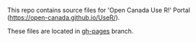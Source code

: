 This repo contains source files for  'Open Canada Use R!' Portal (<https://open-canada.github.io/UseR/>).


These files are located in [gh-pages](https://github.com/open-canada/UseR/tree/gh-pages) branch.




